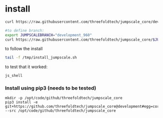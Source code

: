 
# install

```bash
curl https://raw.githubusercontent.com/threefoldtech/jumpscale_core/development_960/install.sh?$RANDOM > /tmp/install_jumpscale.sh;bash /tmp/install_jumpscale.sh
```

```bash
#to define branch:
export JUMPSCALEBRANCH="development_960"
curl https://raw.githubusercontent.com/threefoldtech/jumpscale_core/$JUMPSCALEBRANCH/install.sh?$RANDOM > /tmp/install_jumpscale.sh;bash /tmp/install_jumpscale.sh
```

to follow the install

```bash
tail -f /tmp/install_jumpscale.sh
```

to test that it worked:

```bash
js_shell
```

### Install using pip3 (needs to be tested)

```
mkdir -p /opt/code/github/threefoldtech/jumpscale_core
pip3 install -e git+https://github.com/threefoldtech/jumpscale_core@development#egg=core --src /opt/code/github/threefoldtech/jumpscale_core
```
